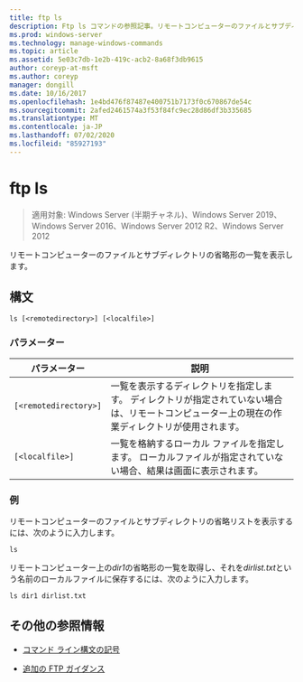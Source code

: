 ```yaml
---
title: ftp ls
description: Ftp ls コマンドの参照記事。リモートコンピューターのファイルとサブディレクトリの省略形の一覧を表示します。
ms.prod: windows-server
ms.technology: manage-windows-commands
ms.topic: article
ms.assetid: 5e03c7db-1e2b-419c-acb2-8a68f3db9615
author: coreyp-at-msft
ms.author: coreyp
manager: dongill
ms.date: 10/16/2017
ms.openlocfilehash: 1e4bd476f87487e400751b7173f0c670867de54c
ms.sourcegitcommit: 2afed2461574a3f53f84fc9ec28d86df3b335685
ms.translationtype: MT
ms.contentlocale: ja-JP
ms.lasthandoff: 07/02/2020
ms.locfileid: "85927193"
---
```

# <a name="ftp-ls"></a>ftp ls

> 適用対象: Windows Server (半期チャネル)、Windows Server 2019、Windows Server 2016、Windows Server 2012 R2、Windows Server 2012

リモートコンピューターのファイルとサブディレクトリの省略形の一覧を表示します。

## <a name="syntax"></a>構文

```
ls [<remotedirectory>] [<localfile>]
```

### <a name="parameters"></a>パラメーター

| パラメーター | 説明 |
| --------- |------------ |
| `[<remotedirectory>]` | 一覧を表示するディレクトリを指定します。 ディレクトリが指定されていない場合は、リモートコンピューター上の現在の作業ディレクトリが使用されます。 |
| `[<localfile>]` | 一覧を格納するローカル ファイルを指定します。 ローカルファイルが指定されていない場合、結果は画面に表示されます。 |

### <a name="examples"></a>例

リモートコンピューターのファイルとサブディレクトリの省略リストを表示するには、次のように入力します。

```
ls
```

リモートコンピューター上の*dir1*の省略形の一覧を取得し、それを*dirlist.txt*という名前のローカルファイルに保存するには、次のように入力します。

```
ls dir1 dirlist.txt
```

## <a name="additional-references"></a>その他の参照情報

- [コマンド ライン構文の記号](command-line-syntax-key.md)

- [追加の FTP ガイダンス](https://docs.microsoft.com/previous-versions/orphan-topics/ws.10/cc756013(v=ws.10))
